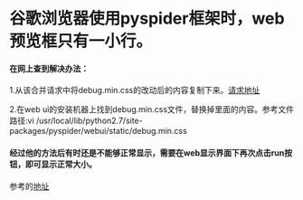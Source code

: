 # 谷歌浏览器使用pyspider框架时，web预览框只有一小行。

#### 在网上查到解决办法：
1.从该合并请求中将debug.min.css的改动后的内容复制下来。[请求地址](https://github.com/ok2fly/pyspider/blob/abcfc98970be27dd97901479675ce6df39be63fc/pyspider/webui/static/debug.min.css)

2.在web ui的安装机器上找到debug.min.css文件，替换掉里面的内容。参考文件路径:vi /usr/local/lib/python2.7/site-packages/pyspider/webui/static/debug.min.css
    
#### 经过他的方法后有时还是不能够正常显示，需要在web显示界面下再次点击run按钮，即可显示正常大小。    
参考的[地址](http://www.cnblogs.com/zhaohz/p/9300558.html)
